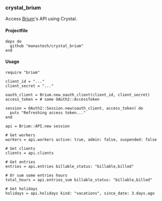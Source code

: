 ### crystal_brium

Access [Brium](http://brium.me)'s API using Crystal.

#### Projectfile

```crystal
deps do
  github "manastech/crystal_brium"
end
```

#### Usage

```crystal
require "brium"

client_id = "..."
client_secret = "..."

oauth_client = Brium.new_oauth_client(client_id, client_secret)
access_token = # some OAuth2::AccessToken

session = OAuth2::Session.new(oauth_client, access_token) do
  puts "Refreshing access token..."
end

api = Brium::API.new session

# Get workers
workers = api.workers active: true, admin: false, suspended: false

# Get clients
clients = api.clients

# Get entries
entries = api.entries billable_status: "billable,billed"

# Or sum some entries hours
total_hours = api.entries_sum billable_status: "billable,billed"

# Get holidays
holidays = api.holidays kind: "vacations", since_date: 3.days.ago
```
